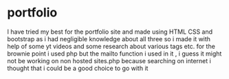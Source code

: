 # portfolio

I have tried my best for the portfolio site and made using HTML CSS and bootstrap as i had negligible knowledge about all three so i made it with help of some yt videos and some research about various tags etc.
for the brownie point i used php but the mailto function i used in it , i guess it might not be working on non hosted sites.php because searching on internet i thought that i could be a good choice to go with it
